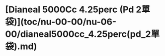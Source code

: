# \[Dianeal 5000Cc 4.25perc \(Pd 2單袋\)\]\(toc/nu-00-00/nu-06-00/dianeal5000cc\_4.25perc\(pd\_2單袋\).md\)

